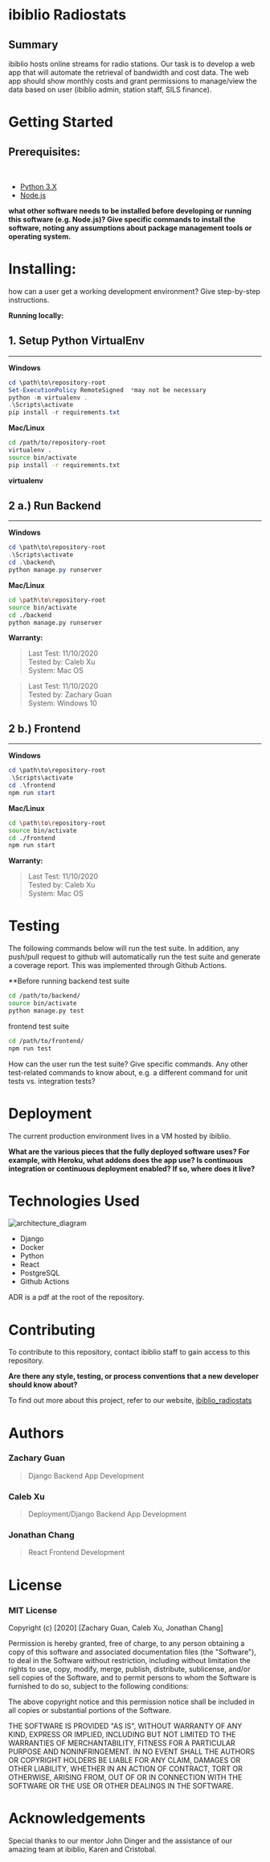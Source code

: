 # ibiblio Radiostats 

## Summary 

ibiblio hosts online streams for radio stations. Our task is to develop a web app that will automate the retrieval of bandwidth and cost data. The web app should show monthly costs and grant permissions to manage/view the data based on user (ibiblio admin, station staff, SILS finance).

Getting Started
===

## Prerequisites:
<br>

- [Python 3.X](https://www.python.org/downloads/)
- [Node.js](https://nodejs.org/en/download/)

**what other software needs to be installed before developing or running this software (e.g. Node.js)? Give specific commands to install the software, noting any assumptions about package management tools or operating system.**

Installing: 
===
how can a user get a working development environment? Give step-by-step instructions.

__Running locally:__ 

## 1. Setup Python VirtualEnv  
---
__Windows__
```powershell 
cd \path\to\repository-root
Set-ExecutionPolicy RemoteSigned  *may not be necessary
python -m virtualenv . 
.\Scripts\activate
pip install -r requirements.txt
```

__Mac/Linux__ 
```sh 
cd /path/to/repository-root
virtualenv .
source bin/activate
pip install -r requirements.txt
```

 __virtualenv__ 

## 2 a.) Run Backend
---
__Windows__
```powershell 
cd \path\to\repository-root
.\Scripts\activate
cd .\backend\
python manage.py runserver 
```
__Mac/Linux__
```sh
cd \path\to\repository-root
source bin/activate
cd ./backend
python manage.py runserver
```
__Warranty:__ 

>Last Test: 11/10/2020 <br>
Tested by: Caleb Xu <br>
System: Mac OS 

>Last Test: 11/10/2020 <br>
Tested by: Zachary Guan <br>
System: Windows 10 

## 2 b.) Frontend
---
__Windows__
```powershell 
cd \path\to\repository-root
.\Scripts\activate
cd .\frontend
npm run start
```
__Mac/Linux__
```sh
cd \path\to\repository-root
source bin/activate
cd ./frontend
npm run start
```

__Warranty:__ 

>Last Test: 11/10/2020 <br>
Tested by: Caleb Xu <br>
System: Mac OS 

Testing
=== 
The following commands below will run the test suite. In addition, any push/pull request to github will automatically run the test suite and generate a coverage report. This was implemented through Github Actions. 

**Before running 
backend test suite
```sh 
cd /path/to/backend/
source bin/activate
python manage.py test 
```
frontend test suite
```sh 
cd /path/to/frontend/
npm run test
```

How can the user run the test suite? Give specific commands.
Any other test-related commands to know about, e.g. a different command for unit tests vs. integration tests?

Deployment
===
The current production environment lives in a VM hosted by ibiblio.

__What are the various pieces that the fully deployed software uses? For example, with Heroku, what addons does the app use?
Is continuous integration or continuous deployment enabled? If so, where does it live?__

Technologies Used
===

![architecture_diagram](Architecture_Diagram.png)

- Django
- Docker 
- Python
- React 
- PostgreSQL
- Github Actions

ADR is a pdf at the root of the repository. 

Contributing
===
To contribute to this repository, contact ibiblio staff to gain access to this repository. 

__Are there any style, testing, or process conventions that a new developer should know about?__

To find out more about this project, refer to our website, [ibiblio_radiostats](https://tarheels.live/ibibliobillingportal/)

Authors
===
### Zachary Guan
> Django Backend App Development 
### Caleb Xu 
> Deployment/Django Backend App Development 
### Jonathan Chang
> React Frontend Development

License
===

### MIT License

Copyright (c) [2020] [Zachary Guan, Caleb Xu, Jonathan Chang]

Permission is hereby granted, free of charge, to any person obtaining a copy of this software and associated documentation files (the "Software"), to deal in the Software without restriction, including without limitation the rights to use, copy, modify, merge, publish, distribute, sublicense, and/or sell copies of the Software, and to permit persons to whom the Software is furnished to do so, subject to the following conditions:

The above copyright notice and this permission notice shall be included in all
copies or substantial portions of the Software.

THE SOFTWARE IS PROVIDED "AS IS", WITHOUT WARRANTY OF ANY KIND, EXPRESS OR
IMPLIED, INCLUDING BUT NOT LIMITED TO THE WARRANTIES OF MERCHANTABILITY,
FITNESS FOR A PARTICULAR PURPOSE AND NONINFRINGEMENT. IN NO EVENT SHALL THE
AUTHORS OR COPYRIGHT HOLDERS BE LIABLE FOR ANY CLAIM, DAMAGES OR OTHER
LIABILITY, WHETHER IN AN ACTION OF CONTRACT, TORT OR OTHERWISE, ARISING FROM,
OUT OF OR IN CONNECTION WITH THE SOFTWARE OR THE USE OR OTHER DEALINGS IN THE
SOFTWARE.

Acknowledgements
===
Special thanks to our mentor John Dinger and the assistance of our amazing team at ibiblio, Karen and Cristobal. 
